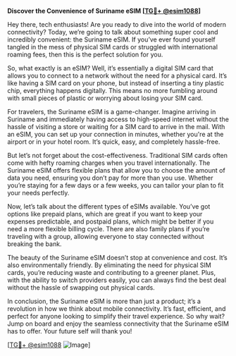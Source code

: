 **Discover the Convenience of Suriname eSIM [[TG💪+ @esim1088](https://t.me/s/esim1088)]**

Hey there, tech enthusiasts! Are you ready to dive into the world of modern connectivity? Today, we’re going to talk about something super cool and incredibly convenient: the Suriname eSIM. If you’ve ever found yourself tangled in the mess of physical SIM cards or struggled with international roaming fees, then this is the perfect solution for you.

So, what exactly is an eSIM? Well, it’s essentially a digital SIM card that allows you to connect to a network without the need for a physical card. It’s like having a SIM card on your phone, but instead of inserting a tiny plastic chip, everything happens digitally. This means no more fumbling around with small pieces of plastic or worrying about losing your SIM card. 

For travelers, the Suriname eSIM is a game-changer. Imagine arriving in Suriname and immediately having access to high-speed internet without the hassle of visiting a store or waiting for a SIM card to arrive in the mail. With an eSIM, you can set up your connection in minutes, whether you're at the airport or in your hotel room. It’s quick, easy, and completely hassle-free.

But let’s not forget about the cost-effectiveness. Traditional SIM cards often come with hefty roaming charges when you travel internationally. The Suriname eSIM offers flexible plans that allow you to choose the amount of data you need, ensuring you don’t pay for more than you use. Whether you’re staying for a few days or a few weeks, you can tailor your plan to fit your needs perfectly.

Now, let’s talk about the different types of eSIMs available. You’ve got options like prepaid plans, which are great if you want to keep your expenses predictable, and postpaid plans, which might be better if you need a more flexible billing cycle. There are also family plans if you’re traveling with a group, allowing everyone to stay connected without breaking the bank.

The beauty of the Suriname eSIM doesn’t stop at convenience and cost. It’s also environmentally friendly. By eliminating the need for physical SIM cards, you’re reducing waste and contributing to a greener planet. Plus, with the ability to switch providers easily, you can always find the best deal without the hassle of swapping out physical cards.

In conclusion, the Suriname eSIM is more than just a product; it’s a revolution in how we think about mobile connectivity. It’s fast, efficient, and perfect for anyone looking to simplify their travel experience. So why wait? Jump on board and enjoy the seamless connectivity that the Suriname eSIM has to offer. Your future self will thank you!

[[TG💪+ @esim1088](https://t.me/s/esim1088) ![Image](https://i.postimg.cc/Y0z9fWf4/image.png)]